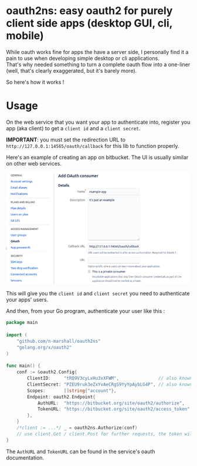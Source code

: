 # oauth2ns: easy oauth2 for purely client side apps (desktop GUI, cli, mobile)
While oauth works fine for apps the have a server side, I personally find it a pain to use when developing simple desktop or cli applications.  
That's why needed something to turn a complete oauth flow into a one-liner (well, that's clearly exaggerated, but it's barely more).  

So here's how it works !  

# Usage

On the web service that you want your app to authenticate into, register you app (aka client) to get a `client id` and a `client secret`. 

**IMPORTANT**: you must set the redirection URL to `http://127.0.0.1:14565/oauth/callback` for this lib to function properly.  

Here's an example of creating an app on bitbucket. The UI is usually similar on other web services.  

![alt text](./.readme/creating-oauth-apps.png "app creation parameters")

This will give you the `client id` and `client secret` you need to authenticate your apps' users.



And then, from your Go program, authenticate your user like this :  

[embedmd]:# (./example/example.go)
```go
package main

import (
	"github.com/n-marshall/oauth2ns"
	"golang.org/x/oauth2"
)

func main() {
	conf := &oauth2.Config{
		ClientID:     "tRQ9V3cyLxHu3xXFWM",               // also known as slient key sometimes
		ClientSecret: "PZEU9ruk3eZxYvAeCRgS9YyYpAybLG4P", // also known as secret key
		Scopes:       []string{"account"},
		Endpoint: oauth2.Endpoint{
			AuthURL:  "https://bitbucket.org/site/oauth2/authorize",
			TokenURL: "https://bitbucket.org/site/oauth2/access_token",
		},
	}
	/*client := ...*/ _ = oauth2ns.Authorize(conf)
	// use client.Get / client.Post for further requests, the token will automatically be there
}
```

The `AuthURL` and `TokenURL` can be found in the service's oauth documentation.
